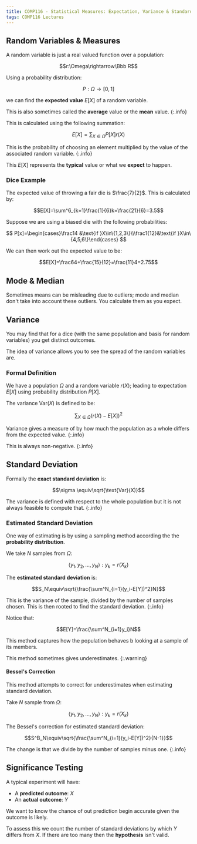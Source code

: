 ```yaml
---
title: COMP116 - Statistical Measures: Expectation, Variance & Standard Deviation 
tags: COMP116 Lectures
---
```

## Random Variables & Measures
A random variable is just a real valued function over a population:

$$r:\Omega\rightarrow\Bbb R$$

Using a probability distribution:

$$P:\Omega\rightarrow [0,1]$$

we can find the **expected value** $E[X]$ of a random variable. 

This is also sometimes called the **average** value or the **mean** value.
{:.info}

This is calculated using the following summation:

$$E[X]=\sum_{X\in\Omega}P[X]r(X)$$

This is the probability of choosing an element multiplied by the value of the associated random variable.
{:.info}

This $E[X]$ represents the **typical** value or what we **expect** to happen.

### Dice Example
The expected value of throwing a fair die is $\frac{7}{2}$. This is calculated by:

$$E[X]=\sum^6_{k=1}\frac{1}{6}k=\frac{21}{6}=3.5$$

Suppose we are using a biased die with the following probabilities:

$$
P[x]=\begin{cases}\frac14 &\text{if }X\in\{1,2,3\}\\\frac1{12}&\text{if }X\in\{4,5,6\}\end{cases}
$$

We can then work out the expected value to be:

$$E[X]=\frac64+\frac{15}{12}=\frac{11}4=2.75$$

## Mode & Median
Sometimes means can be misleading due to outliers; mode and median don't take into account these outliers. You calculate them as you expect.

## Variance
You may find that for a dice (with the same population and basis for random variables) you get distinct outcomes.

The idea of variance allows you to see the spread of the random variables are.

### Formal Definition
We have a population $\Omega$ and a random variable $r(X)$; leading to expectation $E[X]$ using probability distribution $P[X]$.

The variance $\text{Var}(X)$ is defined to be:

$$\sum_{X\in\Omega}(r(X)-E[X])^2$$

Variance gives a measure of by how much the population as a whole differs from the expected value.
{:.info}

This is always non-negative.
{:.info}

## Standard Deviation
Formally the **exact standard deviation** is:

$$\sigma \equiv\sqrt{\text{Var}(X)}$$

The variance is defined with respect to the whole population but it is not always feasible to compute that.
{:.info}

### Estimated Standard Deviation
One way of estimating is by using a sampling method according the the **probability distribution**.

We take $N$ samples from $\Omega$:

$$\langle y_1,y_2,\ldots,y_N\rangle:y_k=r(X_k)$$

The **estimated standard deviation** is:

$$S_N\equiv\sqrt{\frac{\sum^N_{i=1}(y_i-E[Y])^2}N}$$

This is the variance of the sample, divided by the number of samples chosen. This is then rooted to find the standard deviation.
{:.info}

Notice that:

$$E[Y]=\frac{\sum^N_{i=1}y_i}N$$

This method captures how the population behaves b looking at a sample of its members.

This method sometimes gives underestimates.
{:.warning}

#### Bessel's Correction
This method attempts to correct for underestimates when estimating standard deviation.

Take $N$ sample from $\Omega$:

$$\langle y_1,y_2,\ldots,y_N\rangle:y_k=r(X_k)$$

The Bessel's correction for estimated standard deviation:

$$S^B_N\equiv\sqrt{\frac{\sum^N_{i=1}(y_i-E[Y])^2}{N-1}}$$
 
The change is that we divide by the number of samples minus one.
{:.info}

## Significance Testing
A typical experiment will have:

* A **predicted outcome**: $X$
* An **actual outcome**: $Y$

We want to know the chance of out prediction begin accurate given the outcome is likely.

To assess this we count the number of standard deviations by which $Y$ differs from $X$. If there are too many then the **hypothesis** isn't valid.